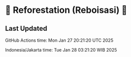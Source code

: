 
# 🌳 Reforestation (Reboisasi) 🌲

## Last Updated

GitHub Actions time: Mon Jan 27 20:21:20 UTC 2025

Indonesia/Jakarta time: Tue Jan 28 03:21:20 WIB 2025
